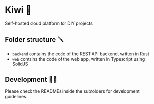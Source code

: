 # Kiwi 🥝

Self-hosted cloud platform for DIY projects.

## Folder structure 🪛

- `backend` contains the code of the REST API backend, written in Rust
- `web` contains the code of the web app, written in Typescript using SolidJS

## Development 👨‍💻

Please check the READMEs inside the subfolders for development guidelines.
